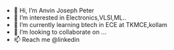 - 👋 Hi, I’m Anvin Joseph Peter
- 👀 I’m interested in Electronics,VLSI,ML..
- 🌱 I’m currently learning btech in ECE at TKMCE,kollam
- 💞️ I’m looking to collaborate on ...
- 📫 Reach me @linkedin


<!---
Anvinofficial007/Anvinofficial007 is a ✨ special ✨ repository because its `README.md` (this file) appears on your GitHub profile.
You can click the Preview link to take a look at your changes.
--->
